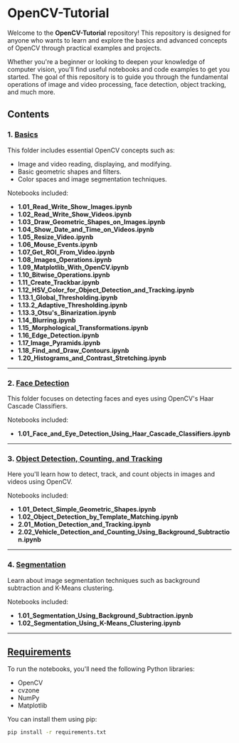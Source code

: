 # OpenCV-Tutorial

Welcome to the **OpenCV-Tutorial** repository! This repository is designed for anyone who wants to learn and explore the basics and advanced concepts of OpenCV through practical examples and projects.

Whether you're a beginner or looking to deepen your knowledge of computer vision, you'll find useful notebooks and code examples to get you started. The goal of this repository is to guide you through the fundamental operations of image and video processing, face detection, object tracking, and much more.

## Contents

### 1. **[Basics](https://github.com/Raafat-Nagy/OpenCV-Tutorial/tree/main/Basics)**
This folder includes essential OpenCV concepts such as:
- Image and video reading, displaying, and modifying.
- Basic geometric shapes and filters.
- Color spaces and image segmentation techniques.

Notebooks included:
- **1.01_Read_Write_Show_Images.ipynb**
- **1.02_Read_Write_Show_Videos.ipynb**
- **1.03_Draw_Geometric_Shapes_on_Images.ipynb**
- **1.04_Show_Date_and_Time_on_Videos.ipynb**
- **1.05_Resize_Video.ipynb**
- **1.06_Mouse_Events.ipynb**
- **1.07_Get_ROI_From_Video.ipynb**
- **1.08_Images_Operations.ipynb**
- **1.09_Matplotlib_With_OpenCV.ipynb**
- **1.10_Bitwise_Operations.ipynb**
- **1.11_Create_Trackbar.ipynb**
- **1.12_HSV_Color_for_Object_Detection_and_Tracking.ipynb**
- **1.13.1_Global_Thresholding.ipynb**
- **1.13.2_Adaptive_Thresholding.ipynb**
- **1.13.3_Otsu's_Binarization.ipynb**
- **1.14_Blurring.ipynb**
- **1.15_Morphological_Transformations.ipynb**
- **1.16_Edge_Detection.ipynb**
- **1.17_Image_Pyramids.ipynb**
- **1.18_Find_and_Draw_Contours.ipynb**
- **1.20_Histograms_and_Contrast_Stretching.ipynb**

---

### 2. **[Face Detection](https://github.com/Raafat-Nagy/OpenCV-Tutorial/tree/main/Face_Detection)**
This folder focuses on detecting faces and eyes using OpenCV's Haar Cascade Classifiers.

Notebooks included:
- **1.01_Face_and_Eye_Detection_Using_Haar_Cascade_Classifiers.ipynb**

---

### 3. **[Object Detection, Counting, and Tracking](https://github.com/Raafat-Nagy/OpenCV-Tutorial/tree/main/Object_Detection_Counting_and_Tracking)**
Here you'll learn how to detect, track, and count objects in images and videos using OpenCV.

Notebooks included:
- **1.01_Detect_Simple_Geometric_Shapes.ipynb**
- **1.02_Object_Detection_by_Template_Matching.ipynb**
- **2.01_Motion_Detection_and_Tracking.ipynb**
- **2.02_Vehicle_Detection_and_Counting_Using_Background_Subtraction.ipynb**

---

### 4. **[Segmentation](https://github.com/Raafat-Nagy/OpenCV-Tutorial/tree/main/Segmentation)**
Learn about image segmentation techniques such as background subtraction and K-Means clustering.

Notebooks included:
- **1.01_Segmentation_Using_Background_Subtraction.ipynb**
- **1.02_Segmentation_Using_K-Means_Clustering.ipynb**

---

## [Requirements](https://github.com/Raafat-Nagy/OpenCV-Tutorial/blob/main/requirements.txt)
To run the notebooks, you'll need the following Python libraries:

- OpenCV
- cvzone
- NumPy
- Matplotlib

You can install them using pip:

```bash
pip install -r requirements.txt
```
